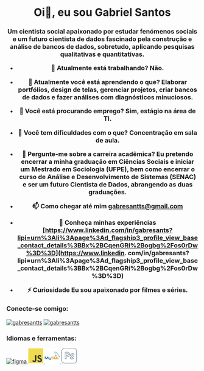 <h1 align="center">Oi👋, eu sou Gabriel Santos</h1>
<h3 align="center">Um cientista social apaixonado por estudar fenómenos sociais e um futuro cientista de dados fascinado pela construção e análise de bancos de dados, sobretudo, aplicando pesquisas qualitativas e quantitativas. </ h3>

- 🔭 Atualmente está trabalhando? **Não.**

- 🌱 Atualmente você está aprendendo o que? **Elaborar portfólios, design de telas, gerenciar projetos, criar bancos de dados e fazer análises com diagnósticos minuciosos.**

- 👯 Você está procurando emprego? **Sim, estágio na área de TI.**

- 🤝 Você tem dificuldades com o que? **Concentração em sala de aula.**

- 💬 Pergunte-me sobre a carreira acadêmica? **Eu pretendo encerrar a minha graduação em Ciências Sociais e iniciar um Mestrado em Sociologia (UFPE), bem como encerrar o curso de Análise e Desenvolvimento de Sistemas (SENAC) e ser um futuro Cientista de Dados, abrangendo as duas graduações.**

- 📫 Como chegar até mim **gabresantts@gmail.com**

- 📄 Conheça minhas experiências [https://www.linkedin.com/in/gabresants?lipi=urn%3Ali%3Apage%3Ad_flagship3_profile_view_base_contact_details%3BBx%2BCqenGRi%2Bogbg%2Fos0rDw%3D%3D](https://www.linkedin. com/in/gabresants?lipi=urn%3Ali%3Apage%3Ad_flagship3_profile_view_base_contact_details%3BBx%2BCqenGRi%2Bogbg%2Fos0rDw%3D%3D)

- ⚡ Curiosidade **Eu sou apaixonado por filmes e séries.**

<h3 align="left">Conecte-se comigo:</h3>
<p align="left">
<a href="https://linkedin.com/in/gabresants" target=" em branco"><img align="center" src="https://raw.githubusercontent.com/rahuldkjain/github-profile-readme-generator/master/src/images/icons/Social/linked-in-alt.svg " alt="gabresantts" altura="30" largura="40" /></a>
<a href="https://instagram.com/gabresantts" target="blank"><img align="center" src="https://raw.githubusercontent.com/rahuldkjain/github-profile-readme-generator/master/src/images/icons/Social/instagram.svg" alt="gabresantts" height="30" width="40" /></a>

<h3 align="left">Idiomas e ferramentas:</h3>
<p align="left"> <a href="https://www.figma.com/" target="_blank" rel="noreferrer"> <img src="https://www.vectorlogo.zone/logos/figma/figma-icon.svg" alt="figma" width="40" height="40"/> </a> <a href="https://developer.mozilla.org/en-US/docs/Web/JavaScript" target="_blank" rel="noreferrer"> <img src="https://raw.githubusercontent.com/devicons/devicon/master/icons/javascript/javascript-original.svg" alt="javascript" width="40" height="40"/> </a> <a href="https://www.mysql.com/" target="_blank" rel="noreferrer"> <img src="https://raw.githubusercontent.com/devicons/devicon/master/icons/mysql/mysql-original-wordmark.svg" alt="mysql" width="40" height="40"/> </a> <a href="https://www.photoshop.com/en" target="_blank" rel="noreferrer"> <img src="https://raw.githubusercontent.com/devicons/devicon/master/icons/photoshop/photoshop-line.svg" alt="photoshop" width="40" height="40"/> </a> </p>

